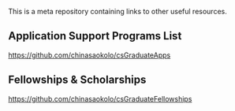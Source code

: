 This is a meta repository containing links to other useful resources.

## Application Support Programs List
https://github.com/chinasaokolo/csGraduateApps

## Fellowships & Scholarships
https://github.com/chinasaokolo/csGraduateFellowships
